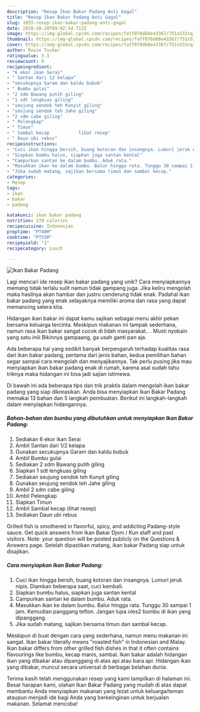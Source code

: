 ```yaml
---
description: "Resep Ikan Bakar Padang Anti Gagal"
title: "Resep Ikan Bakar Padang Anti Gagal"
slug: 1855-resep-ikan-bakar-padang-anti-gagal
date: 2020-10-28T09:02:54.712Z
image: https://img-global.cpcdn.com/recipes/faff078d68e43367/751x532cq70/ikan-bakar-padang-foto-resep-utama.jpg
thumbnail: https://img-global.cpcdn.com/recipes/faff078d68e43367/751x532cq70/ikan-bakar-padang-foto-resep-utama.jpg
cover: https://img-global.cpcdn.com/recipes/faff078d68e43367/751x532cq70/ikan-bakar-padang-foto-resep-utama.jpg
author: Roxie Tucker
ratingvalue: 3.1
reviewcount: 8
recipeingredient:
- "6 ekor ikan Serai"
- " Santan dari 12 kelapa"
- "secukupnya Garam dan kaldu bubuk"
- " Bumbu gulai"
- "2 sdm Bawang putih giling"
- "1 sdt lengkuas giling"
- "seujung sendok teh Kunyit giling"
- "seujung sendok teh Jahe giling"
- "2 sdm cabe giling"
- " Pelengkap"
- " Timun"
- " Sambal kecap           lihat resep"
- " Daun ubi rebus"
recipeinstructions:
- "Cuci ikan hingga bersih, buang kotoran dan insangnya. Lumuri jeruk nipis. Diamkan beberapa saat, cuci kembali."
- "Siapkan bumbu halus, siapkan juga santan kental"
- "Campurkan santan ke dalam bumbu. Aduk rata."
- "Masukkan ikan ke dalam bumbu. Balur hingga rata. Tunggu 30 sampai 1 jam. Kemudian panggang teflon. Jangan lupa oles2 bumbu di ikan yang dipanggang."
- "Jika sudah matang, sajikan bersama timun dan sambal kecap."
categories:
- Resep
tags:
- ikan
- bakar
- padang

katakunci: ikan bakar padang 
nutrition: 279 calories
recipecuisine: Indonesian
preptime: "PT40M"
cooktime: "PT55M"
recipeyield: "1"
recipecategory: Lunch

---
```



![Ikan Bakar Padang](https://img-global.cpcdn.com/recipes/faff078d68e43367/751x532cq70/ikan-bakar-padang-foto-resep-utama.jpg)

Lagi mencari ide resep ikan bakar padang yang unik? Cara menyiapkannya memang tidak terlalu sulit namun tidak gampang juga. Jika keliru mengolah maka hasilnya akan hambar dan justru cenderung tidak enak. Padahal ikan bakar padang yang enak selayaknya memiliki aroma dan rasa yang dapat memancing selera kita.

Hidangan ikan bakar ini dapat kamu sajikan sebagai menu akhir pekan bersama keluarga tercinta. Meskipun makanan ini tampak sederhana, namun rasa ikan bakar sangat cocok di lidah masyarakat.. . Musti nyobain yang satu iniii Bikinnya gampaang, ga usah ganti pan aja.

Ada beberapa hal yang sedikit banyak berpengaruh terhadap kualitas rasa dari ikan bakar padang, pertama dari jenis bahan, kedua pemilihan bahan segar sampai cara mengolah dan menyajikannya. Tak perlu pusing jika mau menyiapkan ikan bakar padang enak di rumah, karena asal sudah tahu triknya maka hidangan ini bisa jadi sajian istimewa.


Di bawah ini ada beberapa tips dan trik praktis dalam mengolah ikan bakar padang yang siap dikreasikan. Anda bisa menyiapkan Ikan Bakar Padang memakai 13 bahan dan 5 langkah pembuatan. Berikut ini langkah-langkah dalam menyiapkan hidangannya.

<!--inarticleads1-->

##### Bahan-bahan dan bumbu yang dibutuhkan untuk menyiapkan Ikan Bakar Padang:

1. Sediakan 6 ekor ikan Serai
1. Ambil  Santan dari 1/2 kelapa
1. Gunakan secukupnya Garam dan kaldu bubuk
1. Ambil  Bumbu gulai
1. Sediakan 2 sdm Bawang putih giling
1. Siapkan 1 sdt lengkuas giling
1. Sediakan seujung sendok teh Kunyit giling
1. Gunakan seujung sendok teh Jahe giling
1. Ambil 2 sdm cabe giling
1. Ambil  Pelengkap
1. Siapkan  Timun
1. Ambil  Sambal kecap           (lihat resep)
1. Sediakan  Daun ubi rebus


Grilled fish is smothered in flavorful, spicy, and addicting Padang-style sauce. Get quick answers from Ikan Bakar Djoni / Kun staff and past visitors. Note: your question will be posted publicly on the Questions &amp; Answers page. Setelah dipastikan matang, ikan bakar Padang siap untuk disajikan. 

<!--inarticleads2-->

##### Cara menyiapkan Ikan Bakar Padang:

1. Cuci ikan hingga bersih, buang kotoran dan insangnya. Lumuri jeruk nipis. Diamkan beberapa saat, cuci kembali.
1. Siapkan bumbu halus, siapkan juga santan kental
1. Campurkan santan ke dalam bumbu. Aduk rata.
1. Masukkan ikan ke dalam bumbu. Balur hingga rata. Tunggu 30 sampai 1 jam. Kemudian panggang teflon. Jangan lupa oles2 bumbu di ikan yang dipanggang.
1. Jika sudah matang, sajikan bersama timun dan sambal kecap.


Meskipun di buat dengan cara yang sederhana, namun menu makanan ini sangat. Ikan bakar literally means &#34;roasted fish&#34; in Indonesian and Malay. Ikan bakar differs from other grilled fish dishes in that it often contains flavourings like bumbu, kecap manis, sambal. Ikan bakar adalah hidangan ikan yang dibakar atau dipanggang di atas api atau bara api. Hidangan ikan yang dibakar, muncul secara universal di berbagai belahan dunia. 

Terima kasih telah menggunakan resep yang kami tampilkan di halaman ini. Besar harapan kami, olahan Ikan Bakar Padang yang mudah di atas dapat membantu Anda menyiapkan makanan yang lezat untuk keluarga/teman ataupun menjadi ide bagi Anda yang berkeinginan untuk berjualan makanan. Selamat mencoba!
